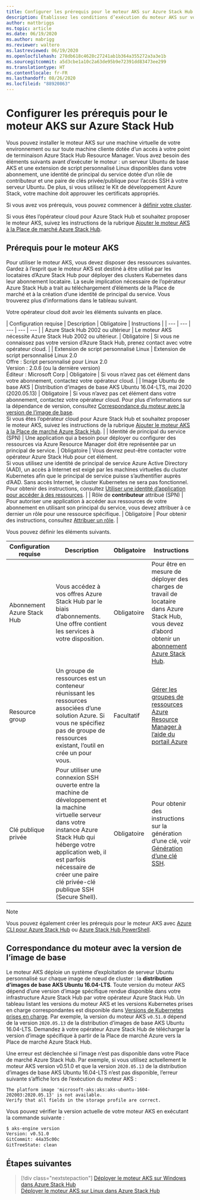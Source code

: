 ```yaml
---
title: Configurer les prérequis pour le moteur AKS sur Azure Stack Hub
description: Établissez les conditions d’exécution du moteur AKS sur votre infrastructure Azure Stack Hub.
author: mattbriggs
ms.topic: article
ms.date: 06/19/2020
ms.author: mabrigg
ms.reviewer: waltero
ms.lastreviewed: 06/19/2020
ms.openlocfilehash: 278db618c4628c27241ab1b364a355272a3a3e1b
ms.sourcegitcommit: a5d3cbe1a10c2a63de95b9e72391dd83473ee299
ms.translationtype: HT
ms.contentlocale: fr-FR
ms.lasthandoff: 08/26/2020
ms.locfileid: "88920863"
---
```

# <a name="set-up-the-prerequisites-for-the-aks-engine-on-azure-stack-hub"></a>Configurer les prérequis pour le moteur AKS sur Azure Stack Hub

Vous pouvez installer le moteur AKS sur une machine virtuelle de votre environnement ou sur toute machine cliente dotée d’un accès à votre point de terminaison Azure Stack Hub Resource Manager. Vous avez besoin des éléments suivants avant d’exécuter le moteur : un serveur Ubuntu de base AKS et une extension de script personnalisé Linux disponibles dans votre abonnement, une identité de principal du service dotée d’un rôle de contributeur et une paire de clés privée/publique pour l’accès SSH à votre serveur Ubuntu. De plus, si vous utilisez le Kit de développement Azure Stack, votre machine doit approuver les certificats appropriés.

Si vous avez vos prérequis, vous pouvez commencer à [définir votre cluster](azure-stack-kubernetes-aks-engine-deploy-cluster.md).

Si vous êtes l’opérateur cloud pour Azure Stack Hub et souhaitez proposer le moteur AKS, suivez les instructions de la rubrique [Ajouter le moteur AKS à la Place de marché Azure Stack Hub](../operator/azure-stack-aks-engine.md).

## <a name="prerequisites-for-the-aks-engine"></a>Prérequis pour le moteur AKS

Pour utiliser le moteur AKS, vous devez disposer des ressources suivantes. Gardez à l’esprit que le moteur AKS est destiné à être utilisé par les locataires d’Azure Stack Hub pour déployer des clusters Kubernetes dans leur abonnement locataire. La seule implication nécessaire de l’opérateur Azure Stack Hub a trait au téléchargement d’éléments de la Place de marché et à la création d’une identité de principal du service. Vous trouverez plus d’informations dans le tableau suivant.

Votre opérateur cloud doit avoir les éléments suivants en place.

| Configuration requise | Description | Obligatoire | Instructions |
| --- | --- | --- | --- | --- |
| Azure Stack Hub 2002 ou ultérieur | Le moteur AKS nécessite Azure Stack Hub 2002 ou ultérieur. | Obligatoire | Si vous ne connaissez pas votre version d’Azure Stack Hub, prenez contact avec votre opérateur cloud. |
| Extension de script personnalisé Linux | Extension de script personnalisé Linux 2.0<br>Offre : Script personnalisé pour Linux 2.0<br>Version : 2.0.6 (ou la dernière version)<br>Éditeur : Microsoft Corp | Obligatoire | Si vous n’avez pas cet élément dans votre abonnement, contactez votre opérateur cloud. |
| Image Ubuntu de base AKS | Distribution d’images de base AKS Ubuntu 16.04-LTS, mai 2020 (2020.05.13) | Obligatoire | Si vous n’avez pas cet élément dans votre abonnement, contactez votre opérateur cloud. Pour plus d’informations sur la dépendance de version, consultez [Correspondance du moteur avec la version de l’image de base](#matching-engine-to-base-image-version).<br> Si vous êtes l’opérateur cloud pour Azure Stack Hub et souhaitez proposer le moteur AKS, suivez les instructions de la rubrique [Ajouter le moteur AKS à la Place de marché Azure Stack Hub](../operator/azure-stack-aks-engine.md). |
| Identité de principal du service (SPN) |  Une application qui a besoin pour déployer ou configurer des ressources via Azure Resource Manager doit être représentée par un principal de service. | Obligatoire | Vous devrez peut-être contacter votre opérateur Azure Stack Hub pour cet élément.<br>Si vous utilisez une identité de principal de service Azure Active Directory (AAD), un accès à Internet est exigé par les machines virtuelles du cluster Kubernetes afin que le principal de service puisse s’authentifier auprès d’AAD. Sans accès Internet, le cluster Kubernetes ne sera pas fonctionnel.<br>Pour obtenir des instructions, consultez [Utiliser une identité d’application pour accéder à des ressources](../operator/azure-stack-create-service-principals.md). |
| Rôle de **contributeur** attribué (SPN) | Pour autoriser une application à accéder aux ressources de votre abonnement en utilisant son principal du service, vous devez attribuer à ce dernier un rôle pour une ressource spécifique. | Obligatoire | Pour obtenir des instructions, consultez [Attribuer un rôle](../operator/azure-stack-create-service-principals.md#assign-a-role). |


Vous pouvez définir les éléments suivants.

| Configuration requise | Description | Obligatoire | Instructions |
| --- | --- | --- | --- |
| Abonnement Azure Stack Hub | Vous accédez à vos offres Azure Stack Hub par le biais d’abonnements. Une offre contient les services à votre disposition. | Obligatoire | Pour être en mesure de déployer des charges de travail de locataire dans Azure Stack Hub, vous devez d’abord obtenir un [abonnement Azure Stack Hub](./azure-stack-subscribe-services.md). |
| Resource group | Un groupe de ressources est un conteneur réunissant les ressources associées d’une solution Azure. Si vous ne spécifiez pas de groupe de ressources existant, l’outil en crée un pour vous. | Facultatif | [Gérer les groupes de ressources Azure Resource Manager à l’aide du portail Azure](/azure/azure-resource-manager/manage-resource-groups-portal) |
| Clé publique privée | Pour utiliser une connexion SSH ouverte entre la machine de développement et la machine virtuelle serveur dans votre instance Azure Stack Hub qui héberge votre application web, il est parfois nécessaire de créer une paire clé privée-clé publique SSH (Secure Shell). | Obligatoire | Pour obtenir des instructions sur la génération d’une clé, voir [Génération d’une clé SSH](./azure-stack-dev-start-howto-ssh-public-key.md).|


> [!NOTE]  
> Vous pouvez également créer les prérequis pour le moteur AKS avec [Azure CLI pour Azure Stack Hub](./azure-stack-version-profiles-azurecli2.md) ou [Azure Stack Hub PowerShell](../operator/azure-stack-powershell-install.md).

## <a name="matching-engine-to-base-image-version"></a>Correspondance du moteur avec la version de l’image de base

Le moteur AKS déploie un système d’exploitation de serveur Ubuntu personnalisé sur chaque image de nœud de cluster : la **distribution d’images de base AKS Ubuntu 16.04-LTS**. Toute version du moteur AKS dépend d’une version d’image spécifique rendue disponible dans votre infrastructure Azure Stack Hub par votre opérateur Azure Stack Hub. Un tableau listant les versions du moteur AKS et les versions Kubernetes prises en charge correspondantes est disponible dans [Versions de Kubernetes prises en charge](https://github.com/Azure/aks-engine/blob/master/docs/topics/azure-stack.md#supported-aks-engine-versions). Par exemple, la version du moteur AKS `v0.51.0` dépend de la version `2020.05.13` de la distribution d’images de base AKS Ubuntu 16.04-LTS. Demandez à votre opérateur Azure Stack Hub de télécharger la version d’image spécifique à partir de la Place de marché Azure vers la Place de marché Azure Stack Hub.

Une erreur est déclenchée si l’image n’est pas disponible dans votre Place de marché Azure Stack Hub. Par exemple, si vous utilisez actuellement le moteur AKS version v0.51.0 et que la version `2020.05.13` de la distribution d’images de base AKS Ubuntu 16.04-LTS n’est pas disponible, l’erreur suivante s’affiche lors de l’exécution du moteur AKS : 

```Text  
The platform image 'microsoft-aks:aks:aks-ubuntu-1604-202003:2020.05.13' is not available. 
Verify that all fields in the storage profile are correct.
```

Vous pouvez vérifier la version actuelle de votre moteur AKS en exécutant la commande suivante :

```bash  
$ aks-engine version
Version: v0.51.0
GitCommit: 44a35c00c
GitTreeState: clean
```

## <a name="next-steps"></a>Étapes suivantes

> [!div class="nextstepaction"]
> [Déployer le moteur AKS sur Windows dans Azure Stack Hub](azure-stack-kubernetes-aks-engine-deploy-windows.md)  
> [Déployer le moteur AKS sur Linux dans Azure Stack Hub](azure-stack-kubernetes-aks-engine-deploy-linux.md)
